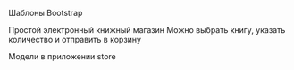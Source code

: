 Шаблоны Bootstrap

Простой электронный книжный магазин
Можно выбрать книгу, указать количество и отправить в корзину

Модели в приложении store 